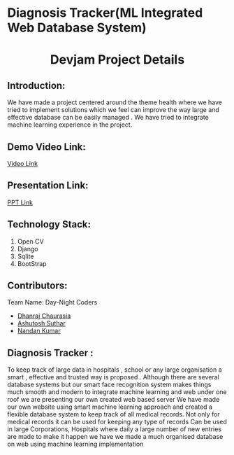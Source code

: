 # Diagnosis Tracker(ML Integrated Web Database System)
<h1 align="center">Devjam Project Details</h1>
<p align="center">
</p>




## Introduction:
  We have made a project centered around the theme health where we have tried to implement solutions which we feel can improve the way large and effective database can be easily managed . We have tried to integrate machine learning experience in the project.
  
## Demo Video Link:
  <a href="https://drive.google.com/file/d/1XLyM-02PLUnytIBs35fu3lNH3yljkV9K/view">Video Link</a>
  
## Presentation Link:
  <a href="https://drive.google.com/file/d/1b5fGTISE4_-QvnZZyx4xciLzfGuHHXOV/view?usp=sharing"> PPT Link </a>

## Technology Stack:
  1) Open CV
  2) Django
  3) Sqlite
  4) BootStrap
  
## Contributors:

Team Name: Day-Night Coders

* [Dhanraj Chaurasia](https://github.com/dhanrajchaurasia)
* [Ashutosh Suthar](https://github.com/ashutoshsuthar2020)
* [Nandan Kumar](https://github.com/DE-nandan)

## Diagnosis Tracker :
To keep track of large data in hospitals , school or any large organisation a smart , effective and trusted way is proposed . Although there are several database systems but our smart face recognition system makes things much smooth and modern to integrate machine learning and web under one roof we are presenting 
our own created web based server
We have made our own website using smart machine learning approach and created a flexible database system to keep track of all medical records. Not only for medical records it can be used for keeping any type of records Can be used in large Corporations, Hospitals where daily a large number of new entries are made to make it happen we have we made a much organised database on web using machine learning implementation

